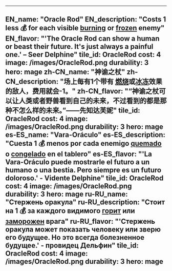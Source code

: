 ---

EN_name: "Oracle Rod"
EN_description: "Costs 1 less 💰 for each visible  <u>burning</u> or <u>frozen</u> enemy"
EN_flavor: "'The Oracle Rod can show a human or beast their future. It's just always a painful one.' – Seer Delphine"
tile_id: OracleRod
cost: 4
image: /images/OracleRod.png
durability: 3
hero: mage
zh-CN_name: "神谕之杖"
zh-CN_description: "场上每有1个带有 <u>燃烧</u>或<u>冰冻</u>效果的敌人，费用就会-1。"
zh-CN_flavor: "“神谕之杖可以让人类或者野兽看到自己的未来，不过看到的都是那种不怎么样的未来。”——先知达芙妮"
tile_id: OracleRod
cost: 4
image: /images/OracleRod.png
durability: 3
hero: mage
es-ES_name: "Vara-Oráculo"
es-ES_description: "Cuesta 1 💰 menos por cada enemigo  <u>quemado</u> o <u>congelado</u> en el tablero"
es-ES_flavor: "'La Vara-Oráculo puede mostrarle el futuro a un humano o una bestia. Pero siempre es un futuro doloroso.' - Vidente Delphine"
tile_id: OracleRod
cost: 4
image: /images/OracleRod.png
durability: 3
hero: mage
ru-RU_name: "Стержень оракула"
ru-RU_description: "Стоит на 1 💰 за каждого видимого  <u>горит</u> или <u>заморожен</u> врага"
ru-RU_flavor: "'Стержень оракула может показать человеку или зверю его будущее. Но это всегда болезненное будущее.' - провидец Дельфин"
tile_id: OracleRod
cost: 4
image: /images/OracleRod.png
durability: 3
hero: mage
---